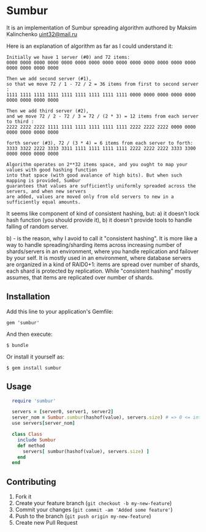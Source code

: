 # Sumbur

It is an implementation of Sumbur spreading algorithm authored by Maksim Kalinchenko uint32@mail.ru

Here is an explanation of algorithm as far as I could understand it:

    Initially we have 1 server (#0) and 72 items:
    0000 0000 0000 0000 0000 0000 0000 0000 0000 0000 0000 0000 0000 0000 0000 0000 0000 0000
    
    Then we add second server (#1),
    so that we move 72 / 1 - 72 / 2 = 36 items from first to second server :
    1111 1111 1111 1111 1111 1111 1111 1111 1111 0000 0000 0000 0000 0000 0000 0000 0000 0000

    Then we add third server (#2),
    and we move 72 / 2 - 72 / 3 = 72 / (2 * 3) = 12 items from each server to third :
    2222 2222 2222 1111 1111 1111 1111 1111 1111 2222 2222 2222 0000 0000 0000 0000 0000 0000

    forth server (#3), 72 / (3 * 4) = 6 items from each server to forth:
    3333 3322 2222 3333 3311 1111 1111 1111 1111 2222 2222 2222 3333 3300 0000 0000 0000 0000
    
    Algorithm operates on 2**32 items space, and you ought to map your values with good hashing function
    into that space (with good avalance of high bits). But when such mapping is provided, Sumbur
    guarantees that values are sufficiently uniformly spreaded across the servers, and when new servers
    are added, values are moved only from old servers to new in a sufficiently equal amounts.

It seems like component of kind of consistent hashing, but:
a) it doesn't lock hash function (you should provide it),
b) it doesn't provide tools to handle falling of random server.

b) - is the reason, why I avoid to call it "consistent hashing". It is more like a way to handle
spreading/sharding items across increasing number of shards/servers in an environment, where you
handle replication and failover by your self. It is mostly used in an environment, where database
servers are organized in a kind of RAID0+1: items are spread over number of shards, each shard is
protected by replication. While "consistent hashing" mostly assumes, that items are replicated over
number of shards.

## Installation

Add this line to your application's Gemfile:

    gem 'sumbur'

And then execute:

    $ bundle

Or install it yourself as:

    $ gem install sumbur

## Usage

```ruby
  require 'sumbur'

  servers = [server0, server1, server2]
  server_nom = Sumbur.sumbur(hashof(value), servers.size) # => 0 <= int < servers.size
  use servers[server_nom]

  class Class
    include Sumbur
    def method
      servers[ sumbur(hashof(value), servers.size) ]
    end
  end
```

## Contributing

1. Fork it
2. Create your feature branch (`git checkout -b my-new-feature`)
3. Commit your changes (`git commit -am 'Added some feature'`)
4. Push to the branch (`git push origin my-new-feature`)
5. Create new Pull Request
